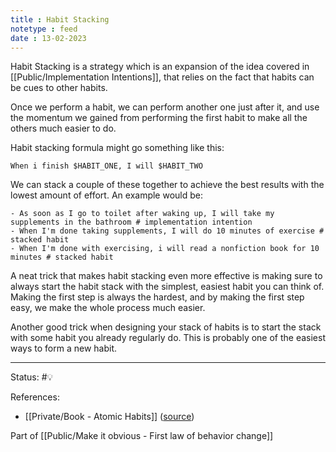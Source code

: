 ```yaml
---
title : Habit Stacking
notetype : feed
date : 13-02-2023
---
```


Habit Stacking is a strategy which is an expansion of the idea covered in [[Public/Implementation Intentions]], that relies on the fact that habits can be cues to other habits.

Once we perform a habit, we can perform another one just after it, and use the momentum we gained from performing the first habit to make all the others much easier to do. 

Habit stacking formula might go something like this:
```
When i finish $HABIT_ONE, I will $HABIT_TWO
```

We can stack a couple of these together to achieve the best results with the lowest amount of effort. An example would be:
```
- As soon as I go to toilet after waking up, I will take my supplements in the bathroom # implementation intention
- When I'm done taking supplements, I will do 10 minutes of exercise # stacked habit
- When I'm done with exercising, i will read a nonfiction book for 10 minutes # stacked habit
```

A neat trick that makes habit stacking even more effective is making sure to always start the habit stack with the simplest, easiest habit you can think of. Making the first step is always the hardest, and by making the first step easy, we make the whole process much easier.

Another good trick when designing your stack of habits is to start the stack with some habit you already regularly do. This is probably one of the easiest ways to form a new habit.


-----

Status: #💡 

References:
- [[Private/Book - Atomic Habits]] ([source](https://www.amazon.com/gp/product/0735211299/ref=as_li_qf_asin_il_tl))

Part of [[Public/Make it obvious - First law of behavior change]] 